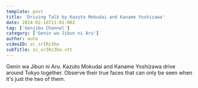 ```yaml
---
template: post
title: 'Driving Talk by Kazuto Mokudai and Kaname Yoshizawa'
date: 2024-02-16T11:01:00Z
tag: ['Genjibu Channel']
category: ['Genin wa Jibun ni Aru']
author: auto 
videoID: zc_srIRz3ho
subTitle: zc_srIRz3ho.vtt
---
```

Genin wa Jibun ni Aru. Kazuto Mokudai and Kaname Yoshizawa drive around Tokyo together.
Observe their true faces that can only be seen when it's just the two of them.

